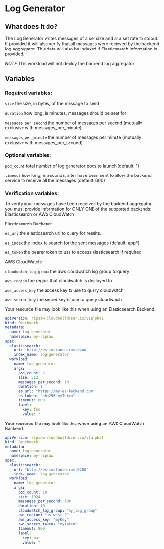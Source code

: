 # Log Generator

## What does it do?

The Log Generator writes messages of a set size and at a set rate to stdout. If provided
it will also verify that all messages were recieved by the backend log aggregator.
This data will also be indexed if Elasticsearch information is provided.

*NOTE* This workload will not deploy the backend log aggregator

## Variables

### Required variables:

`size` the size, in bytes, of the message to send

`duration` how long, in minutes, messages should be sent for

`messages_per_second` the number of messages per second (mutually exclusive with messages_per_minute)

`messages_per_minute` the number of messages per minute (mutually exclusive with messages_per_second)

### Optional variables:

`pod_count` total number of log generator pods to launch (default: 1)

`timeout` how long, in seconds, after have been sent to allow the backend service to receive all the messages (default: 600)

### Verification variables:

To verify your messages have been received by the backend aggregator you must provide information for ONLY ONE of the supported
backends: Elasticsearch or AWS CloudWatch

Elasticsearch Backend:

`es_url` the elasticsearch url to query for results.

`es_index` the index to search for the sent messages (default: app*)

`es_token` the bearer token to use to access elasticsearch if required

AWS CloudWatch:

`cloudwatch_log_group` the aws cloudwatch log group to query

`aws_region` the region that cloudwatch is deployed to

`aws_access_key` the access key to use to query cloudwatch

`aws_secret_key` the secret key to use to query cloudwatch

Your resource file may look like this when using an Elasticsearch Backend:

```yaml
apiVersion: ripsaw.cloudbulldozer.io/v1alpha1
kind: Benchmark
metadata:
  name: log-generator
  namespace: my-ripsaw
spec:
  elasticsearch:
    url: "http://es-instance.com:9200"
    index_name: log-generator
  workload:
    name: log_generator
    args:
      pod_count: 2
      size: 512
      messages_per_second: 10
      duration: 1
      es_url: "https://my-es-backend.com"
      es_token: "sha256~myToken"
      timeout: 600
      label:
        key: foo
        value: "
```

Your resource file may look like this when using an AWS CloudWatch Backend:

```yaml
apiVersion: ripsaw.cloudbulldozer.io/v1alpha1
kind: Benchmark
metadata:
  name: log-generator
  namespace: my-ripsaw
spec:
  elasticsearch:
    url: "http://es-instance.com:9200"
    index_name: log-generator
  workload:
    name: log_generator
    args:
      pod_count: 10
      size: 1024
      messages_per_second: 100
      duration: 10
      cloudwatch_log_group: "my_log_group"
      aws_region: "us-west-2"
      aws_access_key: "myKey"
      aws_secret_token: "myToken"
      timeout: 800
      label:
        key: bar
        value: "
```
